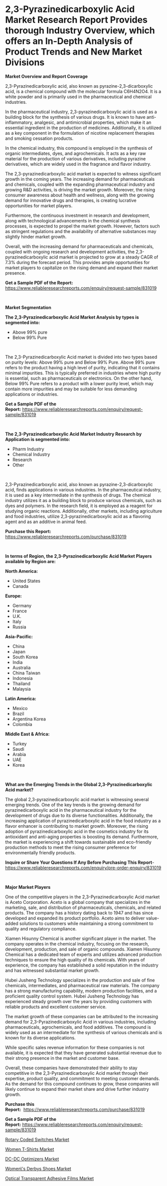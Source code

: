 <p><h1>2,3-Pyrazinedicarboxylic Acid Market Research Report Provides thorough Industry Overview, which offers an In-Depth Analysis of Product Trends and New Market Divisions</h1></p><p><strong>Market Overview and Report Coverage</strong></p>
<p><p>2,3-Pyrazinedicarboxylic acid, also known as pyrazine-2,3-dicarboxylic acid, is a chemical compound with the molecular formula C6H4N2O4. It is a white powder and is primarily used in the pharmaceutical and chemical industries.</p><p>In the pharmaceutical industry, 2,3-pyrazinedicarboxylic acid is used as a building block for the synthesis of various drugs. It is known to have anti-inflammatory, analgesic, and antimicrobial properties, which make it an essential ingredient in the production of medicines. Additionally, it is utilized as a key component in the formulation of nicotine replacement therapies and smoking cessation products.</p><p>In the chemical industry, this compound is employed in the synthesis of organic intermediates, dyes, and agrochemicals. It acts as a key raw material for the production of various derivatives, including pyrazine derivatives, which are widely used in the fragrance and flavor industry.</p><p>The 2,3-pyrazinedicarboxylic acid market is expected to witness significant growth in the coming years. The increasing demand for pharmaceuticals and chemicals, coupled with the expanding pharmaceutical industry and growing R&D activities, is driving the market growth. Moreover, the rising consumer awareness about health and wellness, along with the growing demand for innovative drugs and therapies, is creating lucrative opportunities for market players.</p><p>Furthermore, the continuous investment in research and development, along with technological advancements in the chemical synthesis processes, is expected to propel the market growth. However, factors such as stringent regulations and the availability of alternative substances may slightly hinder market growth.</p><p>Overall, with the increasing demand for pharmaceuticals and chemicals, coupled with ongoing research and development activities, the 2,3-pyrazinedicarboxylic acid market is projected to grow at a steady CAGR of 7.3% during the forecast period. This provides ample opportunities for market players to capitalize on the rising demand and expand their market presence.</p></p>
<p><strong>Get a Sample PDF of the Report:</strong> <a href="https://www.reliableresearchreports.com/enquiry/request-sample/831019">https://www.reliableresearchreports.com/enquiry/request-sample/831019</a></p>
<p>&nbsp;</p>
<p><strong>Market Segmentation</strong></p>
<p><strong>The 2,3-Pyrazinedicarboxylic Acid Market Analysis by types is segmented into:</strong></p>
<p><ul><li>Above 99% pure</li><li>Below 99% Pure</li></ul></p>
<p>&nbsp;</p>
<p><p>The 2,3-Pyrazinedicarboxylic Acid market is divided into two types based on purity levels: Above 99% pure and Below 99% Pure. Above 99% pure refers to the product having a high level of purity, indicating that it contains minimal impurities. This is typically preferred in industries where high purity is essential, such as pharmaceuticals or electronics. On the other hand, Below 99% Pure refers to a product with a lower purity level, which may contain more impurities and may be suitable for less demanding applications or industries.</p></p>
<p><strong>Get a Sample PDF of the Report:</strong>&nbsp;<a href="https://www.reliableresearchreports.com/enquiry/request-sample/831019">https://www.reliableresearchreports.com/enquiry/request-sample/831019</a></p>
<p>&nbsp;</p>
<p><strong>The 2,3-Pyrazinedicarboxylic Acid Market Industry Research by Application is segmented into:</strong></p>
<p><ul><li>Pharm Industry</li><li>Chemical Industry</li><li>Research</li><li>Other</li></ul></p>
<p>&nbsp;</p>
<p><p>2,3-Pyrazinedicarboxylic acid, also known as pyrazine-2,3-dicarboxylic acid, finds applications in various industries. In the pharmaceutical industry, it is used as a key intermediate in the synthesis of drugs. The chemical industry utilizes it as a building block to produce various chemicals, such as dyes and polymers. In the research field, it is employed as a reagent for studying organic reactions. Additionally, other markets, including agriculture and food industries, utilize 2,3-pyrazinedicarboxylic acid as a flavoring agent and as an additive in animal feed.</p></p>
<p><strong>Purchase this Report:</strong>&nbsp; <a href="https://www.reliableresearchreports.com/purchase/831019">https://www.reliableresearchreports.com/purchase/831019</a></p>
<p>&nbsp;</p>
<p><strong>In terms of Region, the 2,3-Pyrazinedicarboxylic Acid Market Players available by Region are:</strong></p>
<p>
    <p> <strong> North America: </strong>
        <ul>
            <li>United States</li>
            <li>Canada</li>
        </ul>
        </p> 
    <p> <strong> Europe: </strong>
        <ul>
            <li>Germany</li>
            <li>France</li>
            <li>U.K.</li>
            <li>Italy</li>
            <li>Russia</li>
        </ul>
        </p> 
    <p> <strong> Asia-Pacific: </strong>
        <ul>
            <li>China</li>
            <li>Japan</li>
            <li>South Korea</li>
            <li>India</li>
            <li>Australia</li>
            <li>China Taiwan</li>
            <li>Indonesia</li>
            <li>Thailand</li>
            <li>Malaysia</li>
        </ul>
        </p> 
    <p> <strong> Latin America: </strong>
        <ul>
            <li>Mexico</li>
            <li>Brazil</li>
            <li>Argentina Korea</li>
            <li>Colombia</li>
        </ul>
        </p> 
    <p> <strong> Middle East & Africa: </strong>
        <ul>
            <li>Turkey</li>
            <li>Saudi</li>
            <li>Arabia</li>
            <li>UAE</li>
            <li>Korea</li>
        </ul>
    </p>
    </p>
<p>&nbsp;</p>
<p><strong>What are the Emerging Trends in the Global 2,3-Pyrazinedicarboxylic Acid market?</strong></p>
<p><p>The global 2,3-pyrazinedicarboxylic acid market is witnessing several emerging trends. One of the key trends is the growing demand for pyrazinedicarboxylic acid in the pharmaceutical industry for the development of drugs due to its diverse functionalities. Additionally, the increasing application of pyrazinedicarboxylic acid in the food industry as a flavor enhancer is contributing to market growth. Moreover, the rising adoption of pyrazinedicarboxylic acid in the cosmetics industry for its antioxidant and anti-aging properties is boosting its demand. Furthermore, the market is experiencing a shift towards sustainable and eco-friendly production methods to meet the rising consumer preference for environmentally friendly products.</p></p>
<p><strong>Inquire or Share Your Questions If Any Before Purchasing This Report</strong>- <a href="https://www.reliableresearchreports.com/enquiry/pre-order-enquiry/831019">https://www.reliableresearchreports.com/enquiry/pre-order-enquiry/831019</a></p>
<p>&nbsp;</p>
<p><strong>Major Market Players</strong></p>
<p><p>One of the competitive players in the 2,3-Pyrazinedicarboxylic Acid market is Aceto Corporation. Aceto is a global company that specializes in the marketing, sale, and distribution of pharmaceuticals, chemicals, and related products. The company has a history dating back to 1947 and has since developed and expanded its product portfolio. Aceto aims to deliver value-added solutions to customers while maintaining a strong commitment to quality and regulatory compliance.</p><p>Xiamen Hisunny Chemical is another significant player in the market. The company operates in the chemical industry, focusing on the research, development, production, and sale of organic compounds. Xiamen Hisunny Chemical has a dedicated team of experts and utilizes advanced production techniques to ensure the high quality of its chemicals. With years of experience, the company has established a solid reputation in the industry and has witnessed substantial market growth.</p><p>Hubei Jusheng Technology specializes in the production and sale of fine chemicals, intermediates, and pharmaceutical raw materials. The company has a strong manufacturing capability, modern production facilities, and a proficient quality control system. Hubei Jusheng Technology has experienced steady growth over the years by providing customers with reliable products and excellent customer service.</p><p>The market growth of these companies can be attributed to the increasing demand for 2,3-Pyrazinedicarboxylic Acid in various industries, including pharmaceuticals, agrochemicals, and food additives. The compound is widely used as an intermediate for the synthesis of various chemicals and is known for its diverse applications.</p><p>While specific sales revenue information for these companies is not available, it is expected that they have generated substantial revenue due to their strong presence in the market and customer base.</p><p>Overall, these companies have demonstrated their ability to stay competitive in the 2,3-Pyrazinedicarboxylic Acid market through their expertise, product quality, and commitment to meeting customer demands. As the demand for this compound continues to grow, these companies will likely continue to expand their market share and drive further industry growth.</p></p>
<p><strong>Purchase this Report:</strong>&nbsp;&nbsp;<a href="https://www.reliableresearchreports.com/purchase/831019">https://www.reliableresearchreports.com/purchase/831019</a></p>
<p></p>
<p><strong>Get a Sample PDF of the Report:</strong>&nbsp;<a href="https://www.reliableresearchreports.com/enquiry/request-sample/831019">https://www.reliableresearchreports.com/enquiry/request-sample/831019</a></p>
<p><p><a href="https://www.linkedin.com/pulse/rotary-coded-switches-market-challenges-opportunities/">Rotary Coded Switches Market</a></p><p><a href="https://medium.com/@keygreen5469/women-t-shirts-market-insights-into-market-cagr-market-trends-and-growth-strategies-ab3e21a87688">Women T-Shirts Market</a></p><p><a href="https://www.linkedin.com/pulse/dc-dc-optimizers-market-size-share-amp-trends-analysis-report/">DC-DC Optimizers Market</a></p><p><a href="https://medium.com/@nathanl41025/women-s-derbys-shoes-market-analysis-its-cagr-market-segmentation-and-global-industry-overview-9ee5ef0e6226">Women\'s Derbys Shoes Market</a></p><p><a href="https://www.linkedin.com/pulse/optical-transparent-adhesive-films-market-size-share-amp-trends/">Optical Transparent Adhesive Films Market</a></p></p>